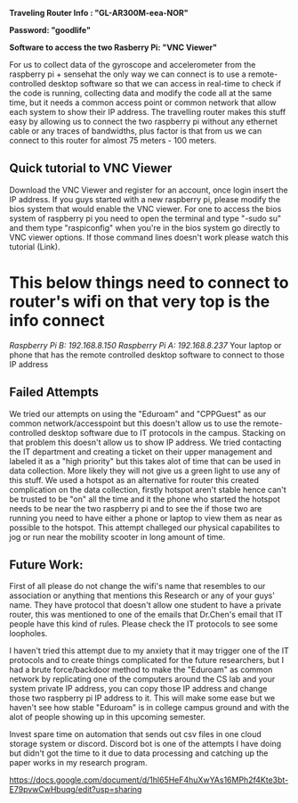 
****Traveling Router Info : "GL-AR300M-eea-NOR"****

****Password: "goodlife"****

****Software to access the two Rasberry Pi: "VNC Viewer"****

For us to collect data of the gyroscope and accelerometer from the raspberry pi + sensehat the only way we can connect is to use a remote-controlled desktop software so that we can access in real-time to check if the code is running, collecting data and modify the code all at the same time, but it needs a common access point or common network that allow each system to show their IP address. The travelling router makes this stuff easy by allowing us to connect the two raspberry pi without any ethernet cable or any traces of bandwidths, plus factor is that from us we can connect to this router for almost 75 meters - 100 meters. 
	
## Quick tutorial to VNC Viewer ##

Download the VNC Viewer and register for an account, once login insert the IP address. If you guys started with a new raspberry pi, please modify the bios system that would enable the VNC viewer. For one to access the bios system of raspberry pi you need to open the terminal and type "-sudo su" and them type "raspiconfig" when you're in the bios system go directly to VNC viewer options.  If those command lines doesn't work please watch this tutorial (Link).

# This below things need to connect to router's wifi on that very top is the info connect #
_Raspberry Pi B: 192.168.8.150_
_Raspberry Pi A: 192.168.8.237_
Your laptop or phone that has the remote controlled desktop software to connect to those IP address

## Failed Attempts ##

We tried our attempts on using the "Eduroam" and "CPPGuest" as our common network/accesspoint but this doesn't allow us to use the remote-controlled desktop software due to IT protocols in the campus. Stacking on that problem this doesn't allow us to show IP address. We tried contacting the IT department and creating a ticket on their upper management and labeled it as a "high priority" but this takes alot of time that can be used in data collection. More likely they will not give us a green light to use any of this stuff.
We used a hotspot as an alternative for router this created complication on the data collection, firstly hotspot aren't stable hence can't be trusted to be "on" all the time and it the phone who started the hotspot needs to be near the two raspberry pi and to see the if those two are running you need to have either a phone or laptop to view them as near as possible to the hotspot. This attempt challeged our physical capabilites to jog or run near the mobility scooter in long amount of time. 

## Future Work: ##

First of all please do not change the wifi's name that resembles to our association or anything that mentions this Research or any of your guys' name. They have protocol that doesn't allow one student to have a private router, this was mentioned to one of the emails that Dr.Chen's email that IT people have this kind of rules. Please check the IT protocols to see some loopholes.

I haven't tried this attempt due to my anxiety that it may trigger one of the IT protocols and to create things complicated for the future researchers, but I had a brute force/backdoor method to make the "Eduroam" as common network by replicating one of the computers around the CS lab and your system private IP address, you can copy those IP address and change those two  raspberry pi IP address to it. This will make some ease but we haven't see how stable "Eduroam" is in college campus ground and with the alot of people showing up in this upcoming semester.

Invest spare time on automation that sends out csv files in one cloud storage system or discord. Discord bot is one of the attempts I have doing but didn't got the time to it due to data processing and catching up the paper works in my research program.


https://docs.google.com/document/d/1hl65HeF4huXwYAs16MPh2f4Kte3bt-E79pvwCwHbuqg/edit?usp=sharing

